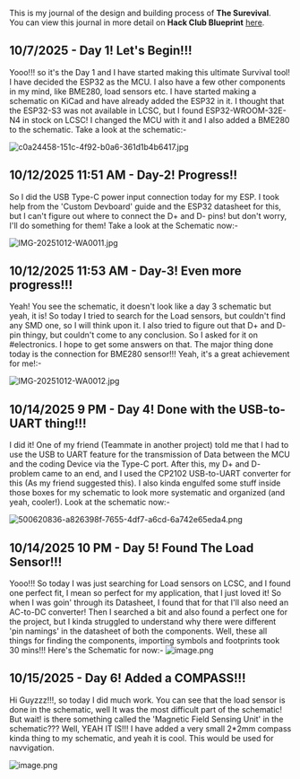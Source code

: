 <!--
  ===================    !!READ THIS NOTICE!!   ====================
  DO NOT edit this file manually. Your changes WILL BE OVERWRITTEN!
  This journal is auto generated and updated by Hack Club Blueprint.
  To edit this file, please edit your journal entries on Blueprint.
  ==================================================================
-->

This is my journal of the design and building process of **The Surevival**.  
You can view this journal in more detail on **Hack Club Blueprint** [here](https://blueprint.hackclub.com/projects/210).


## 10/7/2025 - Day 1! Let's Begin!!!  

Yooo!!! so it's the Day 1 and I have started making this ultimate Survival tool! I have decided the ESP32 as the MCU. I also have a few other components in my mind, like BME280, load sensors etc. I have started making a schematic on KiCad and have already added the ESP32 in it. I thought that the ESP32-S3 was not available in LCSC, but I found ESP32-WROOM-32E-N4 in stock on LCSC! I changed the MCU with it and I also added a BME280 to the schematic. Take a look at the schematic:-

![c0a24458-151c-4f92-b0a6-361d1b4b6417.jpg](https://blueprint.hackclub.com/user-attachments/blobs/proxy/eyJfcmFpbHMiOnsiZGF0YSI6OTI4LCJwdXIiOiJibG9iX2lkIn19--4cd800cfa603075731c0e6d7b87ae7111d46d0c5/c0a24458-151c-4f92-b0a6-361d1b4b6417.jpg)
  

## 10/12/2025 11:51 AM - Day-2! Progress!!  

So I did the USB Type-C power input connection today for my ESP. I took help from the 'Custom Devboard' guide and the ESP32 datasheet for this, but I can't figure out where to connect the D+ and D- pins! but don't worry, I'll do something for them! Take a look at the Schematic now:-


![IMG-20251012-WA0011.jpg](https://blueprint.hackclub.com/user-attachments/blobs/proxy/eyJfcmFpbHMiOnsiZGF0YSI6MTc2MiwicHVyIjoiYmxvYl9pZCJ9fQ==--6d48c73bcf384b597db7af23e77805cd13b2c67a/IMG-20251012-WA0011.jpg)
  

## 10/12/2025 11:53 AM - Day-3! Even more progress!!!  

Yeah! You see the schematic, it doesn't look like a day 3 schematic but yeah, it is! So today I tried to search for the Load sensors, but couldn't find any SMD one, so I will think upon it. I also tried to figure out that D+ and D- pin thingy, but couldn't come to any conclusion. So I asked for it on #electronics. I hope to get some answers on that. The major thing done today is the connection for BME280 sensor!!! Yeah, it's a great achievement for me!:-

![IMG-20251012-WA0012.jpg](https://blueprint.hackclub.com/user-attachments/blobs/proxy/eyJfcmFpbHMiOnsiZGF0YSI6MTc2MywicHVyIjoiYmxvYl9pZCJ9fQ==--6efa2e2257b4dfdbeb3cbd51ef222915574f9716/IMG-20251012-WA0012.jpg)

  

## 10/14/2025 9 PM - Day 4! Done with the USB-to-UART thing!!!  

I did it! One of my friend (Teammate in another project) told me that I had to use the USB to UART feature for the transmission of Data between the MCU and the coding Device via the Type-C port. After this, my D+ and D- problem came to an end, and I used the CP2102 USB-to-UART converter for this (As my friend suggested this). I also kinda engulfed some stuff inside those boxes for my schematic to look more systematic and organized (and yeah, cooler!). Look at the schematic now:- 

![500620836-a826398f-7655-4df7-a6cd-6a742e65eda4.png](https://blueprint.hackclub.com/user-attachments/blobs/proxy/eyJfcmFpbHMiOnsiZGF0YSI6MjIwNCwicHVyIjoiYmxvYl9pZCJ9fQ==--3dbc1d686da76218a2b73cf8e9bc95e21d4b0235/500620836-a826398f-7655-4df7-a6cd-6a742e65eda4.png)
  

## 10/14/2025 10 PM - Day 5! Found The Load Sensor!!!  

Yooo!!! So today I was just searching for Load sensors on LCSC, and I found one perfect fit, I mean so perfect for my application, that I just loved it! So when I was goin' through its Datasheet, I found that for that I'll also need an AC-to-DC converter! Then I searched a bit and also found a perfect one for the project, but I kinda struggled to understand why there were different 'pin namings' in the datasheet of both the components. Well, these all things for finding the components, importing symbols and footprints took 30 mins!!! Here's the Schematic for now:-
![image.png](//hc-cdn.hel1.your-objectstorage.com/s/v3/ab6c6c994a11511a03240b4e82923cd2f86be3ee_screenshot_2025-10-14_215939.png)
  

## 10/15/2025 - Day 6! Added a COMPASS!!!  

Hi Guyzzz!!!, so today I did much work. You can see that the load sensor is done in the schematic, well It was the most difficult part of the schematic! But wait! is there something called the 'Magnetic Field Sensing Unit' in the schematic??? Well, YEAH IT IS!!! I have added a very small 2*2mm compass kinda thing to my schematic, and yeah it is cool. This would be used for navvigation.

![image.png](//hc-cdn.hel1.your-objectstorage.com/s/v3/6bcc84866bcb77442a67ac3852ba5b5f64eeaaed_image.png)
  

